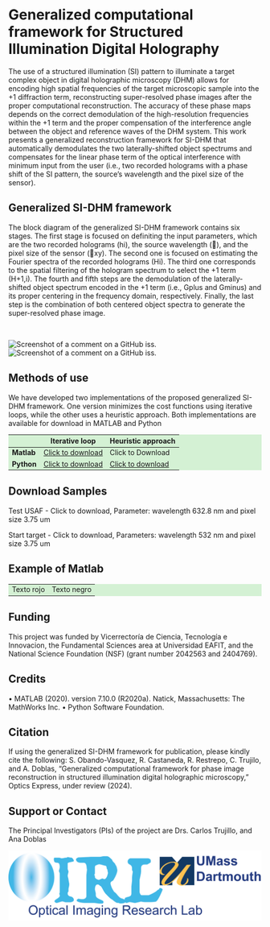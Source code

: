 # Generalized computational framework for Structured Illumination Digital Holography
The use of a structured illumination (SI) pattern to illuminate a target complex object in digital holographic microscopy (DHM) allows for encoding high spatial frequencies of the target microscopic sample into the +1 diffraction term, reconstructing super-resolved phase images after the proper computational reconstruction. The accuracy of these phase maps depends on the correct demodulation of the high-resolution frequencies within the +1 term and the proper compensation of the interference angle between the object and reference waves of the DHM system. This work presents a generalized reconstruction framework for SI-DHM that automatically demodulates the two laterally-shifted object spectrums and compensates for the linear phase term of the optical interference with minimum input from the user (i.e., two recorded holograms with a phase shift of the SI pattern, the source’s wavelength and the pixel size of the sensor). 

## Generalized SI-DHM framework 
The block diagram of the generalized SI-DHM framework contains six stages. The first stage is focused on definiting the input parameters, which are the two recorded holograms (hi), the source wavelength (), and the pixel size of the sensor (xy). The second one is focused on estimating the Fourier spectra of the recorded holograms (Hi). The third one corresponds to the spatial filtering of the hologram spectrum to select the +1 term (H+1,i). The fourth and fifth steps are the demodulation of the laterally-shifted object spectrum encoded in the +1 term (i.e., Gplus and Gminus) and its proper centering in the frequency domain, respectively. Finally, the last step is the combination of both centered object spectra to generate the super-resolved phase image.

<div align="center">
  <img src="https://github.com/sophiaresearchlaboratory/Blind-SI-DHM/blob/main/docs/Images/ggggg.png" alt="">
</div>

![Screenshot of a comment on a GitHub iss.](https://github.com/sophiaresearchlaboratory/Blind-SI-DHM/blob/main/docs/Images/ggggg.png)
![Screenshot of a comment on a GitHub iss.](/docs/Images/ggggg.png)

## Methods of use
We have developed two implementations of the proposed generalized SI-DHM framework. One version minimizes the cost functions using iterative loops, while the other uses a heuristic approach. Both implementations are available for download in MATLAB and Python


<div class="table_component" role="region" tabindex="0">
<table>
    <thead>
        <tr>
            <th></th>
            <th>Iterative loop</th>
            <th>Heuristic approach</th>
        </tr>
    </thead>
    <tbody>
        <tr>
            <td><b>Matlab</b></td>
            <td><a href="https://drive.google.com/drive/folders/1Oz5mtYSKc5vJz513uIfBq5hGq6Ps58xu?usp=sharing" download>Click to download</a></td>
            <td>Click to Download</td>
        </tr>
        <tr>
            <td><b>Python</b></td>
            <td><a href="https://drive.google.com/drive/folders/18gG1earq-w9dI_Nl5ZCrUP7y6cUk4riR?usp=drive_link" download>Click to download</a></td>
            <td><a href="https://drive.google.com/drive/folders/18gG1earq-w9dI_Nl5ZCrUP7y6cUk4riR?usp=drive_link" download>Click to download</a></td>
        </tr>
    </tbody>
</table>
</div>


## Download Samples
Test USAF - Click to download, 
Parameter: wavelength 632.8 nm and pixel size 3.75 um

Start target - Click to download, 
Parameters: wavelength 532 nm and pixel size 3.75 um

## Example of Matlab
<style>
    /* Estilo para la tabla */
    table {
      width: 100%;
      border-collapse: collapse;
      background-color: #d4f1d4; /* Fondo verde pastel */
    }

   .green-table {
      background-color: #d4f1d4; /* Fondo verde pastel */
    }

    /* Celdas de la segunda tabla */
    .green-table td {
      border: 1px solid #cccccc;
      padding: 10px;
      background-color: #d4f1d4; /* Fondo verde pastel */
    }

    /* Texto rojo solo en la segunda tabla */
    .green-table .text-red {
      color: red;
    }

    /* Texto negro solo en la segunda tabla (opcional si el negro es el predeterminado) */
    .green-table .text-black {
      color: black;
    }
  </style>

<table class="green-pastel">
  <tbody>
    <tr>
       <td class="text-red">Texto rojo</td>
      <td class="text-black">Texto negro</td>
      </td>
    </tr>
  </tbody>
</table>


## Funding
This project was funded by Vicerrectoría de Ciencia, Tecnología e Innovacion, the Fundamental Sciences area at Universidad EAFIT, and the National Science Foundation (NSF) (grant number 2042563 and 2404769).

## Credits
•	MATLAB (2020). version 7.10.0 (R2020a). Natick, Massachusetts: The MathWorks Inc.
•	Python Software Foundation. 

## Citation
If using the generalized SI-DHM framework for publication, please kindly cite the following: S. Obando-Vasquez, R. Castaneda, R. Restrepo, C. Trujilo, and A. Doblas, “Generalized computational framework for phase image reconstruction in structured illumination digital holographic microscopy,” Optics Express, under review (2024). 

## Support or Contact
The Principal Investigators (PIs) of the project are Drs. Carlos Trujillo, and Ana Doblas


![Logo](/Images/logo_OIRL.png)
